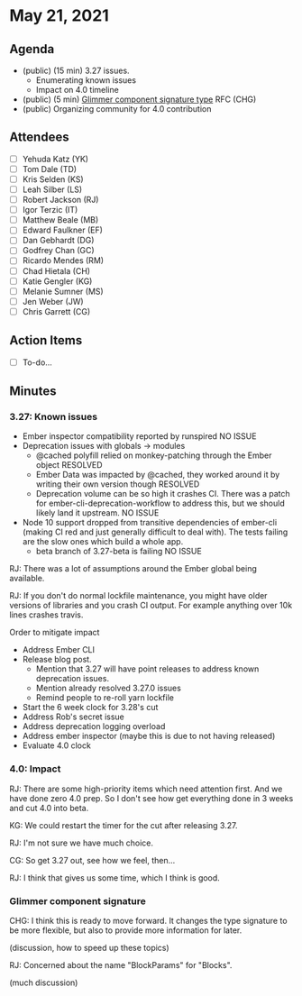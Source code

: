 # May 21, 2021

## Agenda

- (public) (15 min) 3.27 issues.
    - Enumerating known issues
    - Impact on 4.0 timeline
- (public) (5 min) [Glimmer component signature type](https://github.com/emberjs/rfcs/pull/748) RFC (CHG)
- (public) Organizing community for 4.0 contribution

## Attendees

- [ ]  Yehuda Katz (YK)
- [ ]  Tom Dale (TD)
- [ ]  Kris Selden (KS)
- [ ]  Leah Silber (LS)
- [ ]  Robert Jackson (RJ)
- [ ]  Igor Terzic (IT)
- [ ]  Matthew Beale (MB)
- [ ]  Edward Faulkner (EF)
- [ ]  Dan Gebhardt (DG)
- [ ]  Godfrey Chan (GC)
- [ ]  Ricardo Mendes (RM)
- [ ]  Chad Hietala (CH)
- [ ]  Katie Gengler (KG)
- [ ]  Melanie Sumner (MS)
- [ ]  Jen Weber (JW)
- [ ]  Chris Garrett (CG)

## Action Items

- [ ]  To-do...

## Minutes

### 3.27: Known issues

- Ember inspector compatibility reported by runspired NO ISSUE
- Deprecation issues with globals → modules
    - @cached polyfill relied on monkey-patching through the Ember object RESOLVED
    - Ember Data was impacted by @cached, they worked around it by writing their own version though RESOLVED
    - Deprecation volume can be so high it crashes CI. There was a patch for ember-cli-deprecation-workflow to address this, but we should likely land it upstream. NO ISSUE
- Node 10 support dropped from transitive dependencies of ember-cli (making CI red and just generally difficult to deal with). The tests failing are the slow ones which build a whole app.
    - beta branch of 3.27-beta is failing NO ISSUE

RJ: There was a lot of assumptions around the Ember global being available.

RJ: If you don't do normal lockfile maintenance, you might have older versions of libraries and you crash CI output. For example anything over 10k lines crashes travis.

Order to mitigate impact

- Address Ember CLI
- Release blog post.
    - Mention that 3.27 will have point releases to address known deprecation issues.
    - Mention already resolved 3.27.0 issues
    - Remind people to re-roll yarn lockfile
- Start the 6 week clock for 3.28's cut
- Address Rob's secret issue
- Address deprecation logging overload
- Address ember inspector (maybe this is due to not having released)
- Evaluate 4.0 clock

### 4.0: Impact

RJ: There are some high-priority items which need attention first. And we have done zero 4.0 prep. So I don't see how get everything done in 3 weeks and cut 4.0 into beta.

KG: We could restart the timer for the cut after releasing 3.27.

RJ: I'm not sure we have much choice.

CG: So get 3.27 out, see how we feel, then...

RJ: I think that gives us some time, which I think is good.

### Glimmer component signature

CHG: I think this is ready to move forward. It changes the type signature to be more flexible, but also to provide more information for later.

(discussion, how to speed up these topics)

RJ: Concerned about the name "BlockParams" for "Blocks".

(much discussion)